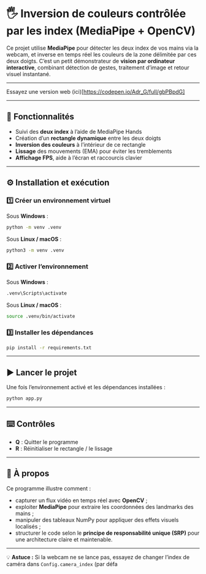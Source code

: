 # 🖐️ Inversion de couleurs contrôlée par les index (MediaPipe + OpenCV)

Ce projet utilise **MediaPipe** pour détecter les deux index de vos mains via la webcam, et inverse en temps réel les couleurs de la zone délimitée par ces deux doigts.
C’est un petit démonstrateur de **vision par ordinateur interactive**, combinant détection de gestes, traitement d’image et retour visuel instantané.

---

Essayez une version web (ici)[https://codepen.io/Adr_G/full/gbPBpdG]

---

## 🧬 Fonctionnalités

* Suivi des **deux index** à l’aide de MediaPipe Hands
* Création d’un **rectangle dynamique** entre les deux doigts
* **Inversion des couleurs** à l’intérieur de ce rectangle
* **Lissage** des mouvements (EMA) pour éviter les tremblements
* **Affichage FPS**, aide à l’écran et raccourcis clavier

---

## ⚙️ Installation et exécution

### 1️⃣ Créer un environnement virtuel

Sous **Windows** :

```bash
python -m venv .venv
```

Sous **Linux / macOS** :

```bash
python3 -m venv .venv
```

### 2️⃣ Activer l’environnement

Sous **Windows** :

```bash
.venv\Scripts\activate
```

Sous **Linux / macOS** :

```bash
source .venv/bin/activate
```

### 3️⃣ Installer les dépendances

```bash
pip install -r requirements.txt
```

---

## ▶️ Lancer le projet

Une fois l’environnement activé et les dépendances installées :

```bash
python app.py
```

---

## ⌨️ Contrôles

* **Q** : Quitter le programme
* **R** : Réinitialiser le rectangle / le lissage

---

## 🧠 À propos

Ce programme illustre comment :

* capturer un flux vidéo en temps réel avec **OpenCV** ;
* exploiter **MediaPipe** pour extraire les coordonnées des landmarks des mains ;
* manipuler des tableaux NumPy pour appliquer des effets visuels localisés ;
* structurer le code selon le **principe de responsabilité unique (SRP)** pour une architecture claire et maintenable.

---

💡 **Astuce :** Si la webcam ne se lance pas, essayez de changer l’index de caméra dans `Config.camera_index` (par défa
